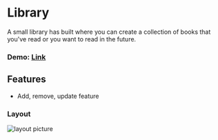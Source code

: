 # **Library**

A small library has built where you can create a collection of books that you've read or you want to read in the future.


### Demo: [Link](https://ev0clu.github.io/library/)


## Features
- Add, remove, update feature

### Layout
![layout picture](https://github.com/ev0clu/library/blob/main/layout.png?raw=true)
